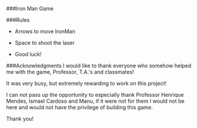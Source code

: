 ###Iron Man Game

###Rules
- Arrows to move IronMan
- Space to shoot the laser

- Good luck!


###Acknowledgments
I would like to thank everyone who somehow helped me with the game, Professor, T.A.'s and classmates!

It was very busy, but extremely rewarding to work on this project!

I can not pass up the opportunity to especially thank Professor Henrique Mendes, Ismael Cardoso and Manu, if it were not for them I would not be here and would not have the privilege of building this game.

Thank you!
